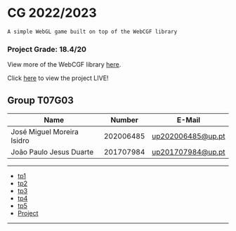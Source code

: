 # CG 2022/2023

`A simple WebGL game built on top of the WebCGF library`

### Project Grade: 18.4/20

View more of the WebCGF library [here](https://paginas.fe.up.pt/~ruirodrig/pub/sw/webcgf/docs/).

Click [here](project/index.html) to view the project LIVE!

## Group T07G03
| Name             | Number    | E-Mail             |
| ---------------- | --------- | ------------------ |
| José Miguel Moreira Isidro         | 202006485 | up202006485@up.pt                |
| João Paulo Jesus Duarte     | 201707984 | up201707984@up.pt                |

----

  - [tp1](tp1/README.md)
  - [tp2](tp2/README.md)
  - [tp3](tp3/README.md)
  - [tp4](tp4/README.md)
  - [tp5](tp5/README.md)
  - [Project](project/README.md)

----
